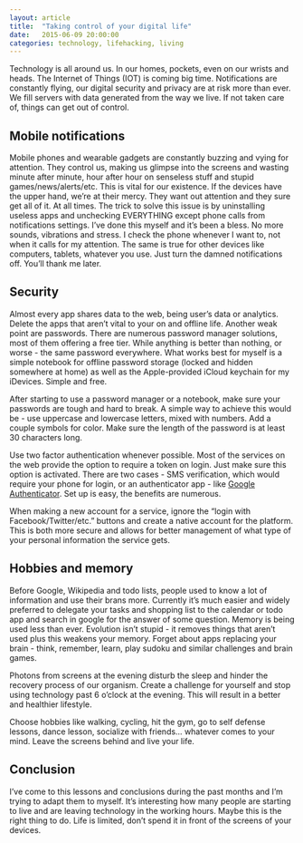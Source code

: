 ```yaml
---
layout: article
title:  "Taking control of your digital life"
date:   2015-06-09 20:00:00
categories: technology, lifehacking, living
---
```

Technology is all around us. In our homes, pockets, even on our wrists and heads. The Internet of Things (IOT) is coming big time. Notifications are constantly flying, our digital security and privacy are at risk more than ever. We fill servers with data generated from the way we live. If not taken care of, things can get out of control.

## Mobile notifications
Mobile phones and wearable gadgets are constantly buzzing and vying for attention. They control us, making us glimpse into the screens and wasting minute after minute, hour after hour on senseless stuff and stupid games/news/alerts/etc. This is vital for our existence. If the devices have the upper hand, we’re at their mercy. They want out attention and they sure get all of it. At all times. The trick to solve this issue is by uninstalling useless apps and unchecking EVERYTHING except phone calls from notifications settings. I’ve done this myself and it’s been a bless. No more sounds, vibrations and stress. I check the phone whenever I want to, not when it calls for my attention. The same is true for other devices like computers, tablets, whatever you use. Just turn the damned notifications off. You’ll thank me later.

## Security
Almost every app shares data to the web, being user’s data or analytics. Delete the apps that aren’t vital to your on and offline life. Another weak point are passwords. There are numerous password manager solutions, most of them offering a free tier. While anything is better than nothing, or worse - the same password everywhere. What works best for myself is a simple notebook for offline password storage (locked and hidden somewhere at home) as well as the Apple-provided iCloud keychain for my iDevices. Simple and free.

After starting to use a password manager or a notebook, make sure your passwords are tough and hard to break. A simple way to achieve this would be - use uppercase and lowercase letters, mixed with numbers. Add a couple symbols for color. Make sure the length of the password is at least 30 characters long.

Use two factor authentication whenever possible. Most of the services on the web provide the option to require a token on login. Just make sure this option is activated. There are two cases - SMS verification, which would require your phone for login, or an authenticator app - like [Google Authenticator](https://google.com). Set up is easy, the benefits are numerous.

When making a new account for a service, ignore the “login with Facebook/Twitter/etc.” buttons and create a native account for the platform. This is both more secure and allows for better management of what type of your personal information the service gets.

## Hobbies and memory
Before Google, Wikipedia and todo lists, people used to know a lot of information and use their brans more. Currently it’s much easier and widely preferred to delegate your tasks and shopping list to the calendar or todo app and search in google for the answer of some question. Memory is being used less than ever. Evolution isn’t stupid - it removes things that aren’t used plus this weakens your memory. Forget about apps replacing your brain - think, remember, learn, play sudoku and similar challenges and brain games.

Photons from screens at the evening disturb the sleep and hinder the recovery process of our organism. Create a challenge for yourself and stop using technology past 6 o’clock at the evening. This will result in a better and healthier lifestyle.

Choose hobbies like walking, cycling, hit the gym, go to self defense lessons, dance lesson, socialize with friends… whatever comes to your mind. Leave the screens behind and live your life.

## Conclusion
I’ve come to this lessons and conclusions during the past months and I’m trying to adapt them to myself. It’s interesting how many people are starting to live and are leaving technology in the working hours. Maybe this is the right thing to do. Life is limited, don’t spend it in front of the screens of your devices.
